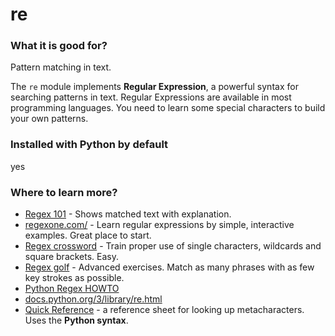 
# re

### What it is good for?

Pattern matching in text.

The `re` module implements **Regular Expression**, a powerful syntax for searching patterns in text. Regular Expressions are available in most programming languages. You need to learn some special characters to build your own patterns.

### Installed with Python by default

yes

### Where to learn more?

* [Regex 101](http://regex101.com/) - Shows matched text with explanation.
* [regexone.com/](http://regexone.com/) - Learn regular expressions by simple, interactive examples. Great place to start.
* [Regex crossword](http://regexcrossword.com/) - Train proper use of single characters, wildcards and square brackets. Easy.
* [Regex golf](http://regex.alf.nu) - Advanced exercises. Match as many phrases with as few key strokes as possible.
* [Python Regex HOWTO](https://docs.python.org/3.6/howto/regex.html)
* [docs.python.org/3/library/re.html](https://docs.python.org/3/library/re.html)
* [Quick Reference](http://www.night-ray.com/regex.pdf) - a reference sheet for looking up metacharacters. Uses the **Python syntax**.
